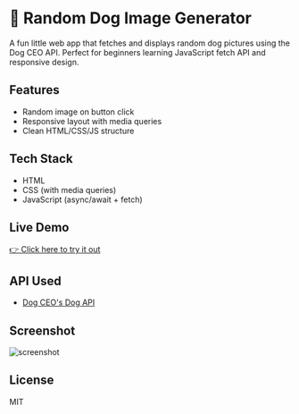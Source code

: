 # 🐶 Random Dog Image Generator

A fun little web app that fetches and displays random dog pictures using the Dog CEO API. Perfect for beginners learning JavaScript fetch API and responsive design.

## Features

- Random image on button click
- Responsive layout with media queries
- Clean HTML/CSS/JS structure

## Tech Stack

- HTML
- CSS (with media queries)
- JavaScript (async/await + fetch)

## Live Demo

[👉 Click here to try it out](https://sushant-bit.github.io/random-dog-image-generator/)

## API Used

- [Dog CEO's Dog API](https://dog.ceo/dog-api/)

## Screenshot

![screenshot](Screenshot.png)

## License

MIT

